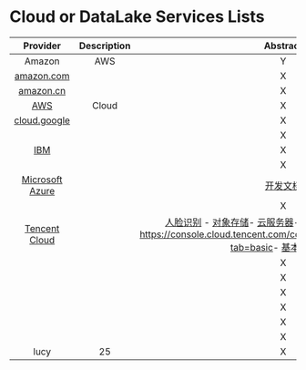 # Cloud or DataLake Services Lists

| Provider | Description | Abstract |
|:---:|:---:|:---:|
| Amazon | AWS | Y |
| [amazon.com](https://www.amazon.com/) |  | X |
| [amazon.cn](https://www.amazon.cn/) |  | X |
| [AWS](https://aws.amazon.com/cn/cloudfront/?sc_channel=PS&sc_campaign=acquisition_HK&sc_publisher=google&sc_medium=cloudfront_b&sc_content=cloudfront_e&sc_detail=amazon%20cloudfront&sc_category=cloudfront&sc_segment=161357939017&sc_matchtype=e&sc_country=HK&s_kwcid=AL!4422!3!161357939017!e!!g!!amazon%20cloudfront&ef_id=WyiLzQAAAMBknAu9:20180628065536:s) | Cloud | X |
| [cloud.google](https://cloud.google.com/) |  | X |
| []() |  | X |
| [IBM](https://cloud.ibm.com/) |  | X |
| []() |  | X |
| [Microsoft Azure](https://azure.microsoft.com/en-us/) |  | [开发文档](https://docs.microsoft.com/zh-cn/) |
| []() |  | X |
| [Tencent Cloud](https://cloud.tencent.com/) |  | [人脸识别](https://cloud.tencent.com/act/event/iaidemo) - [对象存储](https://cloud.tencent.com/document/product/436/6240)- [云服务器](https://buy.cloud.tencent.com/cvm?tab=lite)- [配置说明](https://cloud.tencent.com/document/product/228/41622)- [设置静态网站https://console.cloud.tencent.com/cdn/access/manage/1703444?tab=basic](https://cloud.tencent.com/document/product/436/14984)- [基本配置信息](https://console.cloud.tencent.com/cdn/access/manage/1703444?tab=basic) |
| []() |  | X |
| []() |  | X |
| []() |  | X |
| []() |  | X |
| []() |  | X |
| []() |  | X |
| lucy | 25 | X |
